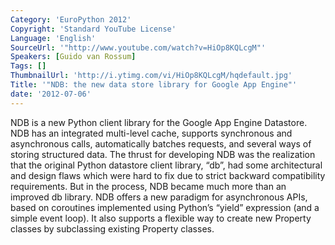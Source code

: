```yaml
---
Category: 'EuroPython 2012'
Copyright: 'Standard YouTube License'
Language: 'English'
SourceUrl: '"http://www.youtube.com/watch?v=HiOp8KQLcgM"'
Speakers: [Guido van Rossum]
Tags: []
ThumbnailUrl: 'http://i.ytimg.com/vi/HiOp8KQLcgM/hqdefault.jpg'
Title: '"NDB: the new data store library for Google App Engine"'
date: '2012-07-06'
---
```

NDB is a new Python client library for the Google App Engine Datastore. NDB
has an integrated multi-level cache, supports synchronous and asynchronous
calls, automatically batches requests, and several ways of storing structured
data. The thrust for developing NDB was the realization that the original
Python datastore client library, “db”, had some architectural and design flaws
which were hard to fix due to strict backward compatibility requirements. But
in the process, NDB became much more than an improved db library. NDB offers a
new paradigm for asynchronous APIs, based on coroutines implemented using
Python’s “yield” expression (and a simple event loop). It also supports a
flexible way to create new Property classes by subclassing existing Property
classes.

